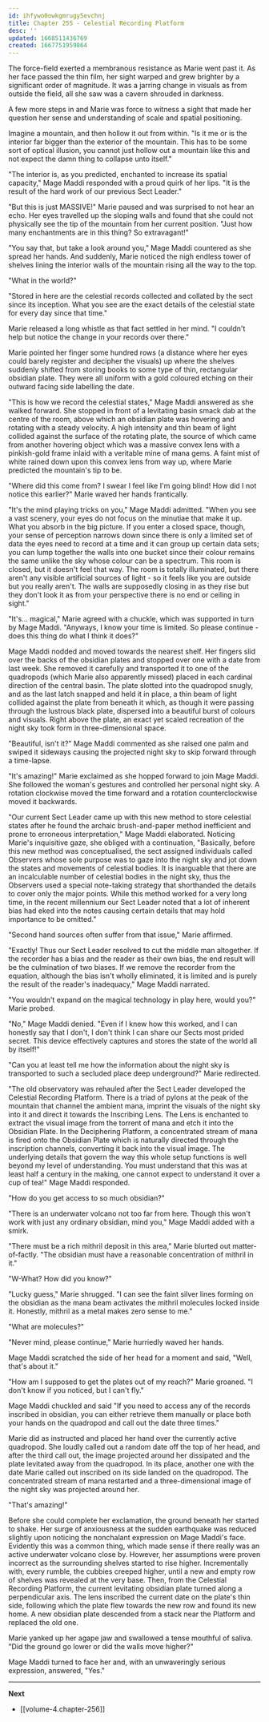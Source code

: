 ```yaml
---
id: ihfywo0owkgmrugy5evchnj
title: Chapter 255 - Celestial Recording Platform
desc: ''
updated: 1668511436769
created: 1667751959864
---
```


The force-field exerted a membranous resistance as Marie went past it. As her face passed the thin film, her sight warped and grew brighter by a significant order of magnitude. It was a jarring change in visuals as from outside the field, all she saw was a cavern shrouded in darkness.

A few more steps in and Marie was force to witness a sight that made her question her sense and understanding of scale and spatial positioning.

Imagine a mountain, and then hollow it out from within. "Is it me or is the interior far bigger than the exterior of the mountain. This has to be some sort of optical illusion, you cannot just hollow out a mountain like this and not expect the damn thing to collapse unto itself."

"The interior is, as you predicted, enchanted to increase its spatial capacity," Mage Maddi responded with a proud quirk of her lips. "It is the result of the hard work of our previous Sect Leader."

"But this is just MASSIVE!" Marie paused and was surprised to not hear an echo. Her eyes travelled up the sloping walls and found that she could not physically see the tip of the mountain from her current position. "Just how many enchantments are in this thing? So extravagant!"

"You say that, but take a look around you," Mage Maddi countered as she spread her hands. And suddenly, Marie noticed the nigh endless tower of shelves lining the interior walls of the mountain rising all the way to the top.

"What in the world?"

"Stored in here are the celestial records collected and collated by the sect since its inception. What you see are the exact details of the celestial state for every day since that time."

Marie released a long whistle as that fact settled in her mind. "I couldn't help but notice the change in your records over there."

Marie pointed her finger some hundred rows (a distance where her eyes could barely register and decipher the visuals) up where the shelves suddenly shifted from storing books to some type of thin, rectangular obsidian plate. They were all uniform with a gold coloured etching on their outward facing side labelling the date.

"This is how we record the celestial states," Mage Maddi answered as she walked forward. She stopped in front of a levitating basin smack dab at the centre of the room, above which an obsidian plate was hovering and rotating with a steady velocity. A high intensity and thin beam of light collided against the surface of the rotating plate, the source of which came from another hovering object which was a massive convex lens with a pinkish-gold frame inlaid with a veritable mine of mana gems. A faint mist of white rained down upon this convex lens from way up, where Marie predicted the mountain's tip to be.

"Where did this come from? I swear I feel like I'm going blind! How did I not notice this earlier?" Marie waved her hands frantically.

"It's the mind playing tricks on you," Mage Maddi admitted. "When you see a vast scenery, your eyes do not focus on the minutiae that make it up. What you absorb in the big picture. If you enter a closed space, though, your sense of perception narrows down since there is only a limited set of data the eyes need to record at a time and it can group up certain data sets; you can lump together the walls into one bucket since their colour remains the same unlike the sky whose colour can be a spectrum. This room is closed, but it doesn't feel that way. The room is totally illuminated, but there aren't any visible artificial sources of light - so it feels like you are outside but you really aren't. The walls are supposedly closing in as they rise but they don't look it as from your perspective there is no end or ceiling in sight."

"It's... magical," Marie agreed with a chuckle, which was supported in turn by Mage Maddi. "Anyways, I know your time is limited. So please continue - does this thing do what I think it does?"

Mage Maddi nodded and moved towards the nearest shelf. Her fingers slid over the backs of the obsidian plates and stopped over one with a date from last week. She removed it carefully and transported it to one of the quadropods (which Marie also apparently missed) placed in each cardinal direction of the central basin. The plate slotted into the quadropod snugly, and as the last latch snapped and held it in place, a thin beam of light collided against the plate from beneath it which, as though it were passing through the lustrous black plate, dispersed into a beautiful burst of colours and visuals. Right above the plate, an exact yet scaled recreation of the night sky took form in three-dimensional space.

"Beautiful, isn't it?" Mage Maddi commented as she raised one palm and swiped it sideways causing the projected night sky to skip forward through a time-lapse.

"It's amazing!" Marie exclaimed as she hopped forward to join Mage Maddi. She followed the woman's gestures and controlled her personal night sky. A rotation clockwise moved the time forward and a rotation counterclockwise moved it backwards.

"Our current Sect Leader came up with this new method to store celestial states after he found the archaic brush-and-paper method inefficient and prone to erroneous interpretation," Mage Maddi elaborated. Noticing Marie's inquisitive gaze, she obliged with a continuation, "Basically, before this new method was conceptualised, the sect assigned individuals called Observers whose sole purpose was to gaze into the night sky and jot down the states and movements of celestial bodies. It is inarguable that there are an incalculable number of celestial bodies in the night sky, thus the Observers used a special note-taking strategy that shorthanded the details to cover only the major points. While this method worked for a very long time, in the recent millennium our Sect Leader noted that a lot of inherent bias had eked into the notes causing certain details that may hold importance to be omitted."

"Second hand sources often suffer from that issue," Marie affirmed.

"Exactly! Thus our Sect Leader resolved to cut the middle man altogether. If the recorder has a bias and the reader as their own bias, the end result will be the culmination of two biases. If we remove the recorder from the equation, although the bias isn't wholly eliminated, it is limited and is purely the result of the reader's inadequacy," Mage Maddi narrated.

"You wouldn't expand on the magical technology in play here, would you?" Marie probed.

"No," Mage Maddi denied. "Even if I knew how this worked, and I can honestly say that I don't, I don't think I can share our Sects most prided secret. This device effectively captures and stores the state of the world all by itself!"

"Can you at least tell me how the information about the night sky is transported to such a secluded place deep underground?" Marie redirected.

"The old observatory was rehauled after the Sect Leader developed the Celestial Recording Platform. There is a triad of pylons at the peak of the mountain that channel the ambient mana, imprint the visuals of the night sky into it and direct it towards the Inscribing Lens. The Lens is enchanted to extract the visual image from the torrent of mana and etch it into the Obsidian Plate. In the Deciphering Platform, a concentrated stream of mana is fired onto the Obsidian Plate which is naturally directed through the inscription channels, converting it back into the visual image. The underlying details that govern the way this whole setup functions is well beyond my level of understanding. You must understand that this was at least half a century in the making, one cannot expect to understand it over a cup of tea!" Mage Maddi responded.

"How do you get access to so much obsidian?"

"There is an underwater volcano not too far from here. Though this won't work with just any ordinary obsidian, mind you," Mage Maddi added with a smirk.

"There must be a rich mithril deposit in this area," Marie blurted out matter-of-factly. "The obsidian must have a reasonable concentration of mithril in it."

"W-What? How did you know?"

"Lucky guess," Marie shrugged. "I can see the faint silver lines forming on the obsidian as the mana beam activates the mithril molecules locked inside it. Honestly, mithril as a metal makes zero sense to me."

"What are molecules?"

"Never mind, please continue," Marie hurriedly waved her hands.

Mage Maddi scratched the side of her head for a moment and said, "Well, that's about it."

"How am I supposed to get the plates out of my reach?" Marie groaned. "I don't know if you noticed, but I can't fly."

Mage Maddi chuckled and said "If you need to access any of the records inscribed in obsidian, you can either retrieve them manually or place both your hands on the quadropod and call out the date three times."

Marie did as instructed and placed her hand over the currently active quadropod. She loudly called out a random date off the top of her head, and after the third call out, the image projected around her dissipated and the plate levitated away from the quadropod. In its place, another one with the date Marie called out inscribed on its side landed on the quadropod. The concentrated stream of mana restarted and a three-dimensional image of the night sky was projected around her.

"That's amazing!"

Before she could complete her exclamation, the ground beneath her started to shake. Her surge of anxiousness at the sudden earthquake was reduced slightly upon noticing the nonchalant expression on Mage Maddi's face. Evidently this was a common thing, which made sense if there really was an active underwater volcano close by. However, her assumptions were proven incorrect as the surrounding shelves started to rise higher. Incrementally with, every rumble, the cubbies creeped higher, until a new and empty row of shelves was revealed at the very base. Then, from the Celestial Recording Platform, the current levitating obsidian plate turned along a perpendicular axis. The lens inscribed the current date on the plate's thin side, following which the plate flew towards the new row and found its new home. A new obsidian plate descended from a stack near the Platform and replaced the old one.

Marie yanked up her agape jaw and swallowed a tense mouthful of saliva. "Did the ground go lower or did the walls move higher?"

Mage Maddi turned to face her and, with an unwaveringly serious expression, answered, "Yes."

____

**Next**
* [[volume-4.chapter-256]]